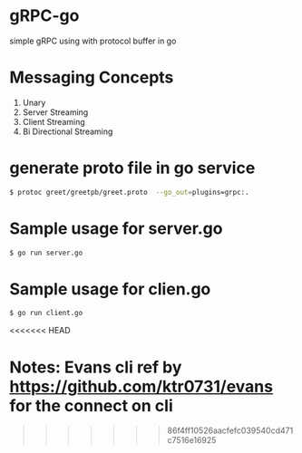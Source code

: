 # gRPC-go
simple gRPC using with protocol buffer in go

# Messaging Concepts
1. Unary
2. Server Streaming
3. Client Streaming
4. Bi Directional Streaming

# generate proto file in go service

```sh
$ protoc greet/greetpb/greet.proto  --go_out=plugins=grpc:.
```

# Sample usage for server.go

```sh
$ go run server.go
```

# Sample usage for clien.go

```sh
$ go run client.go
```
<<<<<<< HEAD

Notes: Evans cli ref by https://github.com/ktr0731/evans
for the connect on cli 
=======
>>>>>>> 86f4ff10526aacfefc039540cd471c7516e16925
